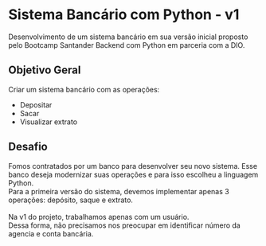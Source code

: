 # Sistema Bancário com Python - v1

Desenvolvimento de um sistema bancário em sua versão inicial proposto pelo Bootcamp Santander Backend com Python em parceria com a DIO.

## Objetivo Geral
Criar um sistema bancário com as operações:
- Depositar
- Sacar
- Visualizar extrato

## Desafio
Fomos contratados por um banco para desenvolver seu novo sistema. Esse banco deseja modernizar suas operações e para isso escolheu a linguagem Python. \
Para a primeira versão do sistema, devemos implementar apenas 3 operações: depósito, saque e extrato. \
\
Na v1 do projeto, trabalhamos apenas com um usuário. \
Dessa forma, não precisamos nos preocupar em identificar número da agencia e conta bancária.